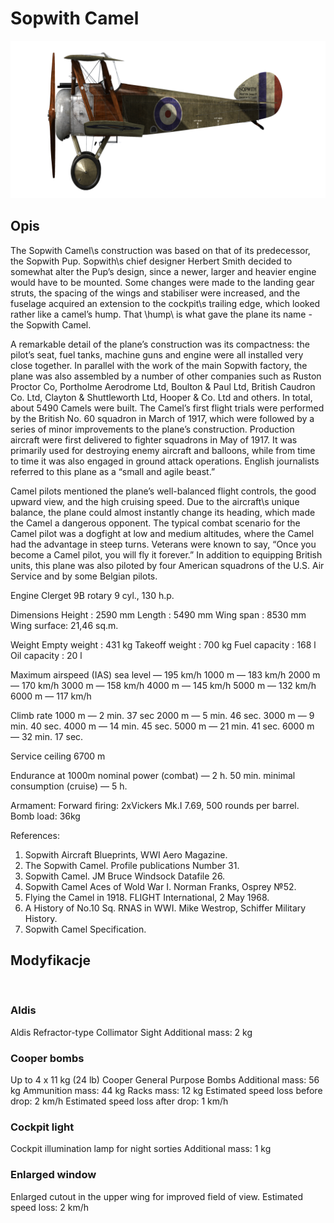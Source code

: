 # Sopwith Camel

![sopcamel](../images/sopcamel.png)

## Opis

The Sopwith Camel\s construction was based on that of its predecessor, the Sopwith Pup. Sopwith\s chief designer Herbert Smith decided to somewhat alter the Pup’s design, since a newer, larger and heavier engine would have to be mounted. Some changes were made to the landing gear struts, the spacing of the wings and stabiliser were increased, and the fuselage acquired an extension to the cockpit\s trailing edge, which looked rather like a camel’s hump. That \hump\ is what gave the plane its name - the Sopwith Camel.

A remarkable detail of the plane’s construction was its compactness: the pilot’s seat, fuel tanks, machine guns and engine were all installed very close together. In parallel with the work of the main Sopwith factory, the plane was also assembled by a number of other companies such as Ruston Proctor Co, Portholme Aerodrome Ltd, Boulton & Paul Ltd, British Caudron Co. Ltd, Clayton & Shuttleworth Ltd, Hooper & Co. Ltd and others. In total, about 5490 Camels were built. The Camel’s first flight trials were performed by the British No. 60 squadron in March of 1917, which were followed by a series of minor improvements to the plane’s construction. Production aircraft were first delivered to fighter squadrons in May of 1917. It was primarily used for destroying enemy aircraft and balloons, while from time to time it was also engaged in ground attack operations. English journalists referred to this plane as a “small and agile beast.”

Camel pilots mentioned the plane’s well-balanced flight controls, the good upward view, and the high cruising speed. Due to the aircraft\s unique balance, the plane could almost instantly change its heading, which made the Camel a dangerous opponent. The typical combat scenario for the Camel pilot was a dogfight at low and medium altitudes, where the Camel had the advantage in steep turns. Veterans were known to say, “Once you become a Camel pilot, you will fly it forever.” In addition to equipping British units, this plane was also piloted by four American squadrons of the U.S. Air Service and by some Belgian pilots.


Engine
Clerget 9B rotary 9 cyl., 130 h.p.

Dimensions
Height : 2590 mm
Length : 5490 mm
Wing span : 8530 mm
Wing surface: 21,46 sq.m.

Weight
Empty weight : 431 kg
Takeoff weight : 700 kg
Fuel capacity : 168 l
Oil capacity : 20 l

Maximum airspeed (IAS)
sea level — 195 km/h
1000 m — 183 km/h
2000 m — 170 km/h
3000 m — 158 km/h
4000 m — 145 km/h
5000 m — 132 km/h
6000 m — 117 km/h

Climb rate
1000 m — 2 min. 37 sec
2000 m — 5 min. 46 sec.
3000 m — 9 min. 40 sec.
4000 m — 14 min. 45 sec.
5000 m — 21 min. 41 sec.
6000 m — 32 min. 17 sec.

Service ceiling 6700 m

Endurance at 1000m
nominal power (combat) — 2 h. 50 min.
minimal consumption (cruise) — 5 h.

Armament:
Forward firing: 2хVickers Mk.I 7.69, 500 rounds per barrel.
Bomb load: 36kg

References:
1) Sopwith Aircraft Blueprints, WWI Aero Magazine.
2) The Sopwith Camel. Profile publications Number 31.
3) Sopwith Camel. JM Bruce Windsock Datafile 26.
4) Sopwith Camel Aces of Wold War I.  Norman Franks, Osprey №52.
5) Flying the Camel in 1918. FLIGHT International, 2 May 1968.
6) A History of No.10 Sq. RNAS in WWI. Mike Westrop, Schiffer Military History.
7) Sopwith Camel Specification.

## Modyfikacje
﻿

### Aldis

Aldis Refractor-type Collimator Sight
Additional mass: 2 kg
﻿

### Cooper bombs

Up to 4 x 11 kg (24 lb) Cooper General Purpose Bombs
Additional mass: 56 kg
Ammunition mass: 44 kg
Racks mass: 12 kg
Estimated speed loss before drop: 2 km/h
Estimated speed loss after drop: 1 km/h﻿

### Cockpit light

Cockpit illumination lamp for night sorties
Additional mass: 1 kg
﻿

### Enlarged window

Enlarged cutout in the upper wing for improved field of view.
Estimated speed loss: 2 km/h

